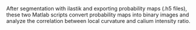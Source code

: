 After segmentation with ilastik and exporting probability maps (.h5 files), these two Matlab scripts convert probability maps into binary images and analyze the correlation between local curvature and calium intensity ratio. 
